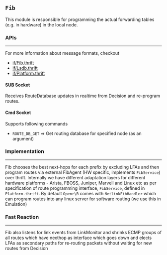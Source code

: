 `Fib`
-----

This module is responsible for programming the actual forwarding tables (e.g. in
hardware) in the local node.

### APIs
---

For more information about message formats, checkout
- [if/Fib.thrift](https://github.com/facebook/openr/blob/master/openr/if/Fib.thrift)
- [if/Lsdb.thrift](https://github.com/facebook/openr/blob/master/openr/if/Lsdb.thrift)
- [if/Platform.thrift](https://github.com/facebook/openr/blob/master/openr/if/Platform.thrift)

#### SUB Socket
Receives RouteDatabase updates in realtime from Decision and re-program routes.

#### Cmd Socket
Supports following commands
- `ROUTE_DB_GET` => Get routing database for specified node (as an argument)

### Implementation
---

Fib chooses the best next-hops for each prefix by excluding LFAs and then
program routes via external FibAgent (HW specific, implements `FibService`)
over thrift. Internally we have different adaptation layers for different
hardware platforms - Arista, FBOSS, Juniper, Marvell and Linux etc as per
specification of route programming interface, `FibService`, defined in
`Platform.thrift`. By default `Openr\R` comes with `NetlinkFibHandler` which
can program routes into any linux server for software routing (we use this
in Emulation)

### Fast Reaction
---

Fib also listens for link events from LinkMonitor and shrinks ECMP groups of all
routes which have nexthop as interface which goes down and elects LFAs as
secondary paths for re-routing packets without waiting for new routes from
Decision
